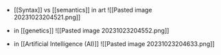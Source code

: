- [[Syntax]] vs [[semantics]] in art
![[Pasted image 20231023204521.png]]

- in [[genetics]]
![[Pasted image 20231023204552.png]]

- in [[Artificial Intelligence (AI)]]
![[Pasted image 20231023204633.png]]